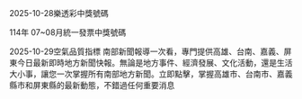
2025-10-28樂透彩中獎號碼

                                
114年 07~08月統一發票中獎號碼
                             
2025-10-29空氣品質指標
                              南部新聞報導一次看，專門提供高雄、台南、嘉義、屏東今日最新即時地方新聞快報。無論是地方事件、經濟發展、文化活動，還是生活大小事，讓您一次掌握所有南部地方新聞。立即點擊，掌握高雄市、台南市、嘉義縣市和屏東縣的最新動態，不錯過任何重要消息